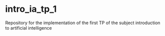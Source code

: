 # intro_ia_tp_1
Repository for the implementation of the first TP of the subject introduction to artificial intelligence
